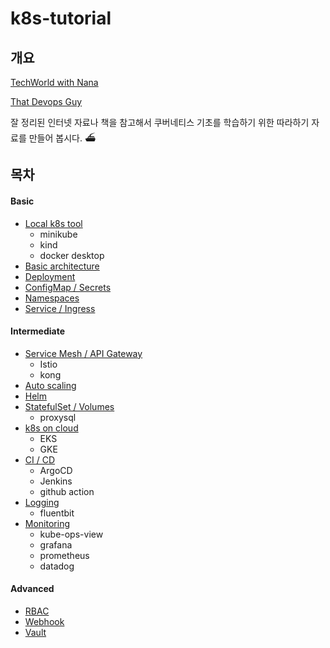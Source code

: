 k8s-tutorial
============

개요
---
[TechWorld with Nana](https://www.youtube.com/c/TechWorldwithNana)

[That Devops Guy](https://www.youtube.com/c/MarcelDempers)

잘 정리된 인터넷 자료나 책을 참고해서 쿠버네티스 기초를 학습하기 위한 따라하기 자료를 만들어 봅시다. ⛴

목차
---
#### Basic
* [Local k8s tool](./local_k8s/readme.md)
  - minikube
  - kind
  - docker desktop
* [Basic architecture]()
* [Deployment]()
* [ConfigMap / Secrets]()
* [Namespaces]()
* [Service / Ingress]()

#### Intermediate
* [Service Mesh / API Gateway]()
  - Istio
  - kong
* [Auto scaling]()
* [Helm]()
* [StatefulSet / Volumes]()
  - proxysql
* [k8s on cloud]()
  - EKS
  - GKE
* [CI / CD]()
  - ArgoCD
  - Jenkins
  - github action
* [Logging]()
  - fluentbit
* [Monitoring]()
  - kube-ops-view
  - grafana
  - prometheus
  - datadog  

#### Advanced
* [RBAC]()  
* [Webhook]()
* [Vault]()


